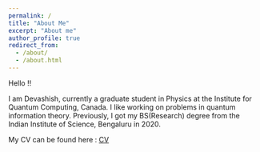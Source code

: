 ```yaml
---
permalink: /
title: "About Me"
excerpt: "About me"
author_profile: true
redirect_from: 
  - /about/
  - /about.html
---
```



Hello !!

I am Devashish, currently a graduate student in Physics at the Institute for Quantum Computing, Canada. I like working on problems in quantum information theory. Previously, I got my BS(Research) degree from the Indian Institute of Science, Bengaluru in 2020.

My CV can be found here : [CV](www.google.com)